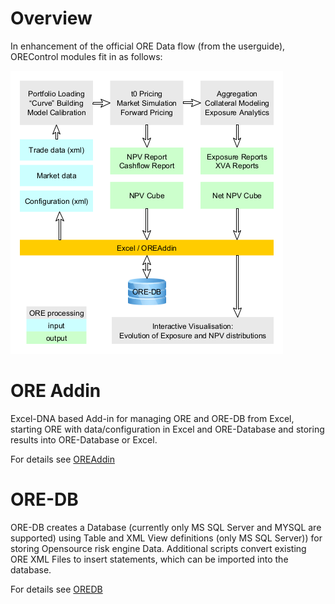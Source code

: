 # Overview

In enhancement of the official ORE Data flow (from the userguide), OREControl modules fit in as follows:

![Image of screenshot1](https://raw.githubusercontent.com/rkapl123/OREControl/master/docs/overview.png)


# ORE Addin

Excel-DNA based Add-in for managing ORE and ORE-DB from Excel, starting ORE with data/configuration in Excel and ORE-Database
and storing results into ORE-Database or Excel.

For details see [OREAddin](OREAddin.md)


# ORE-DB

ORE-DB creates a Database (currently only MS SQL Server and MYSQL are supported) using Table and XML View definitions (only MS SQL Server))
for storing Opensource risk engine Data. Additional scripts convert existing ORE XML Files to insert statements, which can be imported into the database.

For details see [OREDB](OREDB.md)


